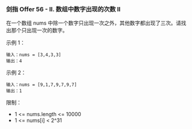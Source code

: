 ### 剑指 Offer 56 - II. 数组中数字出现的次数 II
在一个数组 nums 中除一个数字只出现一次之外，其他数字都出现了三次。请找出那个只出现一次的数字。



示例 1：

	输入：nums = [3,4,3,3]
	输出：4

示例 2：

	输入：nums = [9,1,7,9,7,9,7]
	输出：1



限制：

* 1 <= nums.length <= 10000
* 1 <= nums[i] < 2^31

